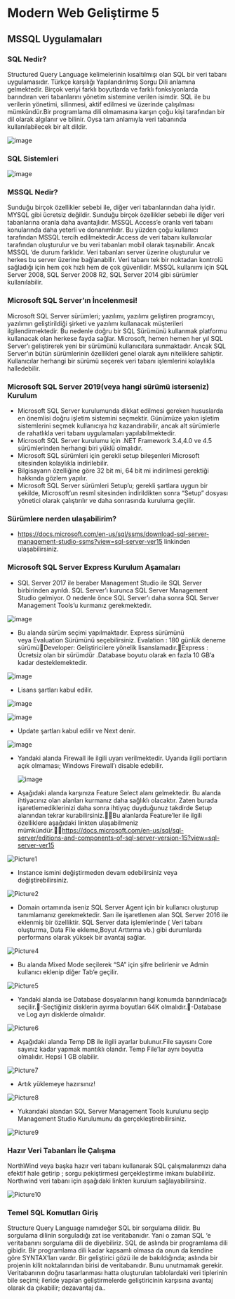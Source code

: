 #  Modern Web Geliştirme 5


## MSSQL Uygulamaları

### SQL Nedir?

Structured Query Language kelimelerinin kısaltılmışı olan SQL bir veri tabanı uygulamasıdır. Türkçe karşılığı Yapılandırılmış Sorgu Dili anlamına gelmektedir.
Birçok veriyi farklı boyutlarda ve farklı fonksiyonlarda barındıran veri tabanlarını yönetim sistemine verilen isimdir. SQL ile bu verilerin yönetimi, silinmesi, aktif edilmesi ve üzerinde çalışılması mümkündür.Bir programlama dili olmamasına karşın çoğu kişi tarafından bir dil olarak algılanır ve bilinir. Oysa tam anlamıyla veri tabanında kullanılabilecek bir alt dildir.

![image](https://github.com/KardelRuveyda/sektor-kampuste-sanayi-bakanligi/assets/33912144/de8f5bae-02b9-43cf-a76d-f97ac5eccd3e)

### SQL Sistemleri

![image](https://github.com/KardelRuveyda/sektor-kampuste-sanayi-bakanligi/assets/33912144/2509b971-821d-426a-848f-958565570d4a)

### MSSQL Nedir?

Sunduğu birçok özellikler sebebi ile, diğer veri tabanlarından daha iyidir. MYSQL gibi ücretsiz değildir. Sunduğu birçok özellikler sebebi ile diğer veri tabanlarına oranla daha avantajlıdır. MSSQL Access’e oranla veri tabanı konularında daha yeterli ve donanımlıdır. Bu yüzden çoğu kullanıcı tarafından MSSQL tercih edilmektedir.Access de veri tabanı kullanıcılar tarafından oluşturulur ve bu veri tabanları mobil olarak taşınabilir. Ancak MSSQL ‘de durum farklıdır. Veri tabanları server üzerine oluşturulur ve herkes bu server üzerine bağlanabilir. Veri tabanı tek bir noktadan kontrolü sağladığı için hem çok hızlı hem de çok güvenlidir. MSSQL kullanımı için SQL Server 2008, SQL Server 2008 R2, SQL Server 2014 gibi sürümler kullanılabilir.

### Microsoft SQL Server’ın İncelenmesi!

Microsoft SQL Server sürümleri; yazılımı, yazılımı geliştiren programcıyı, yazılımın geliştirildiği şirketi ve yazılımı kullanacak müşterileri ilgilendirmektedir. Bu nedenle doğru bir SQL Sürümünü kullanmak platformu kullanacak olan herkese fayda sağlar. Microsoft, hemen hemen her yıl SQL Server’ı geliştirerek yeni bir sürümünü kullanıcılara sunmaktadır. Ancak SQL Server’ın bütün sürümlerinin özellikleri genel olarak aynı niteliklere sahiptir. Kullanıcılar herhangi bir sürümü seçerek veri tabanı işlemlerini kolaylıkla halledebilir.

### Microsoft SQL Server 2019(veya hangi sürümü isterseniz) Kurulum

- Microsoft SQL Server kurulumunda dikkat edilmesi gereken hususlarda en önemlisi doğru işletim sistemini seçmektir. Günümüze yakın işletim sistemlerini seçmek kullanıcıya hız kazandırabilir, ancak alt sürümlerle de rahatlıkla veri tabanı uygulamaları yapılabilmektedir.
- Microsoft SQL Server kurulumu için .NET Framework 3.4,4.0 ve 4.5 sürümlerinden herhangi biri yüklü olmalıdır.
- Microsoft SQL sürümleri için gerekli setup bileşenleri Microsoft sitesinden kolaylıkla indirilebilir.
- Bilgisayarın özelliğine göre 32 bit mi, 64 bit mi indirilmesi gerektiği hakkında gözlem yapılır.
- Microsoft SQL Server sürümleri Setup’u; gerekli şartlara uygun bir şekilde, Microsoft’un resmî sitesinden indirildikten sonra “Setup” dosyası yönetici olarak çalıştırılır ve daha sonrasında kuruluma geçilir.

### Sürümlere nerden ulaşabilirim?

- https://docs.microsoft.com/en-us/sql/ssms/download-sql-server-management-studio-ssms?view=sql-server-ver15 linkinden ulaşabilirsiniz.

### Microsoft SQL Server Express Kurulum Aşamaları

- SQL Server 2017 ile beraber Management Studio ile SQL Server birbirinden ayrıldı. SQL Server’ı kurunca SQL Server Management Studio gelmiyor. O nedenle önce SQL Server’ı daha sonra SQL Server Management Tools’u kurmanız gerekmektedir.

![image](https://github.com/KardelRuveyda/sektor-kampuste-sanayi-bakanligi/assets/33912144/cdb924f9-f115-46bb-994d-c4fa368d1142)

- Bu alanda sürüm seçimi yapılmaktadır. Express sürümünü veya Evaluation Sürümünü seçebilirsiniz.
Evalation : 180 günlük deneme sürümüDeveloper: Geliştiricilere yönelik lisanslamadır.Express : Ücretsiz olan bir sürümdür .Database boyutu olarak en fazla 10 GB’a kadar desteklemektedir.

![image](https://github.com/KardelRuveyda/sektor-kampuste-sanayi-bakanligi/assets/33912144/0a58bd10-ab43-4cf5-b984-d72d48465bbe)

- Lisans şartları kabul edilir.

![image](https://github.com/KardelRuveyda/sektor-kampuste-sanayi-bakanligi/assets/33912144/54e28c54-a9ae-4427-880d-37318e427832)

![image](https://github.com/KardelRuveyda/sektor-kampuste-sanayi-bakanligi/assets/33912144/f4c64149-5731-4276-b7ae-8055bb172dbf)

- Update şartları kabul edilir ve Next denir.

![image](https://github.com/KardelRuveyda/sektor-kampuste-sanayi-bakanligi/assets/33912144/cb215b10-2013-48d0-9ff6-2d6c54f27ac6)

- Yandaki alanda Firewall ile ilgili uyarı verilmektedir. Uyarıda ilgili portların açık olmaması; Windows Firewall’ı disable edebilir.

  ![image](https://github.com/KardelRuveyda/sektor-kampuste-sanayi-bakanligi/assets/33912144/e2792720-3c45-49ce-83fa-3ba6180984f4)

- Aşağıdaki alanda karşınıza Feature Select alanı gelmektedir. Bu alanda ihtiyacınız olan alanları kurmanız daha sağlıklı olacaktır. Zaten burada işaretlemediklerinizi daha sonra ihtiyaç duyduğunuz takdirde Setup alanından tekrar kurabilirsiniz.Bu alanlarda Feature’ler ile ilgili özelliklere aşağıdaki linkten ulaşabilmeniz mümkündür.https://docs.microsoft.com/en-us/sql/sql-server/editions-and-components-of-sql-server-version-15?view=sql-server-ver15

![Picture1](https://github.com/KardelRuveyda/sektor-kampuste-sanayi-bakanligi/assets/33912144/754f2244-0986-4aa0-a847-66d47827e003)

- Instance ismini değiştirmeden devam edebilirsiniz veya değiştirebilirsiniz.
  
![Picture2](https://github.com/KardelRuveyda/sektor-kampuste-sanayi-bakanligi/assets/33912144/9c3a506e-ef51-40ff-9b83-5676bd12f04c)

- Domain ortamında iseniz SQL Server Agent için bir kullanıcı oluşturup tanımlamanız gerekmektedir. Sarı ile işaretlenen alan SQL Server 2016 ile eklenmiş bir özelliktir. SQL Server data işlemlerinde ( Veri tabanı oluşturma, Data File ekleme,Boyut Arttırma vb.) gibi durumlarda performans olarak yüksek bir avantaj sağlar.

![Picture4](https://github.com/KardelRuveyda/sektor-kampuste-sanayi-bakanligi/assets/33912144/477b1ea6-ee07-435c-bdf3-a2f722328d25)

- Bu alanda Mixed Mode seçilerek “SA” için şifre belirlenir ve Admin kullanıcı eklenip diğer Tab’e geçilir.
  
![Picture5](https://github.com/KardelRuveyda/sektor-kampuste-sanayi-bakanligi/assets/33912144/1fd4fdae-0adf-4db3-bf21-48d16c3b7d16)

- Yandaki alanda ise Database dosyalarının hangi konumda barındırılacağı seçilir.-Seçtiğiniz disklerin ayırma boyutları 64K olmalıdır.-Database ve Log ayrı disklerde olmalıdır.
  
![Picture6](https://github.com/KardelRuveyda/sektor-kampuste-sanayi-bakanligi/assets/33912144/092f1880-7541-43e4-a7d1-fb1e3e884c20)

- Aşağıdaki alanda Temp DB ile ilgili ayarlar bulunur.File sayısını Core sayınız kadar yapmak mantıklı olandır. Temp File’lar aynı boyutta olmalıdır. Hepsi 1 GB olabilir.

![Picture7](https://github.com/KardelRuveyda/sektor-kampuste-sanayi-bakanligi/assets/33912144/2603c9ce-484f-4c74-aa20-896a2b9aa566)

- Artık yüklemeye hazırsınız!

![Picture8](https://github.com/KardelRuveyda/sektor-kampuste-sanayi-bakanligi/assets/33912144/30f7225a-e558-4936-9dfc-9d50d1c1eae9)

- Yukarıdaki alandan SQL Server Management Tools kurulunu seçip Management Studio Kurulumunu da gerçekleştirebilirsiniz.

![Picture9](https://github.com/KardelRuveyda/sektor-kampuste-sanayi-bakanligi/assets/33912144/5658d63e-f37d-4f81-85b7-dc681ad3e69f)

### Hazır Veri Tabanları İle Çalışma

NorthWind veya başka hazır veri tabanı kullanarak SQL çalışmalarımızı daha efektif hale getirip ; sorgu pekiştirmesi gerçekleştirme imkanı bulabiliriz. Northwind veri tabanı için aşağıdaki linkten kurulum sağlayabilirsiniz.

![Picture10](https://github.com/KardelRuveyda/sektor-kampuste-sanayi-bakanligi/assets/33912144/72779678-e1e7-4457-a22c-ff0fc703c4f2)

### Temel SQL Komutları Giriş

Structure Query Language namıdeğer SQL bir sorgulama dilidir. Bu sorgulama dilinin sorguladığı zat ise veritabanıdır. Yani o zaman SQL ‘e veritabanını sorgulama dili de diyebiliriz.
SQL de aslında bir programlama dili gibidir. Bir programlama dili kadar kapsamlı olmasa da onun da kendine göre SYNTAX’ları vardır. Bir geliştirici gözü ile de bakıldığında; aslında bir projenin kilit noktalarından birisi de veritabanıdır. Bunu unutmamak gerekir. Veritabanının doğru tasarlanması hatta oluşturulan tablolardaki veri tiplerinin bile seçimi; ileride yapılan geliştirmelerde geliştiricinin karşısına avantaj olarak da çıkabilir; dezavantaj da..











